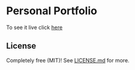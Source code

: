 # Personal Portfolio

To see it live click <a href="http://thomasdornell.com" target="_blank">here</a>


## License

Completely free (MIT)! See [LICENSE.md](LICENSE.md) for more.
